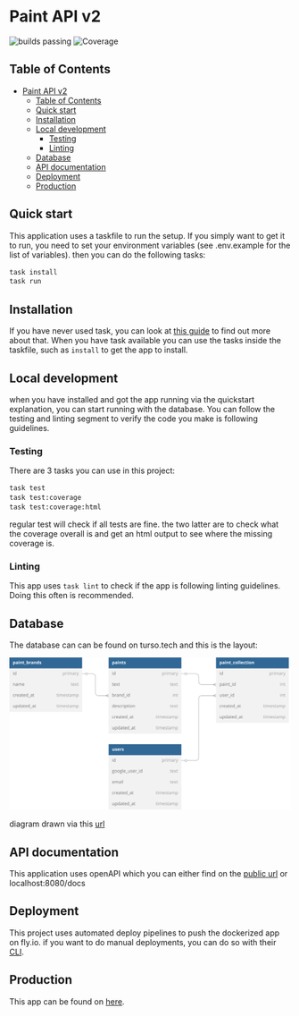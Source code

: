# Paint API v2
![builds passing](https://github.com/Xillians/paint-api-v2/actions/workflows/push.yml/badge.svg?branch=main)
![Coverage](https://img.shields.io/badge/Coverage-78.1%25-brightgreen)

## Table of Contents

- [Paint API v2](#paint-api-v2)
  - [Table of Contents](#table-of-contents)
  - [Quick start](#quick-start)
  - [Installation](#installation)
  - [Local development](#local-development)
    - [Testing](#testing)
    - [Linting](#linting)
  - [Database](#database)
  - [API documentation](#api-documentation)
  - [Deployment](#deployment)
  - [Production](#production)

## Quick start

This application uses a taskfile to run the setup. If you simply want to get it
to run, you need to set your environment variables (see .env.example for 
the list of variables). then you can do the following tasks:

```sh
task install
task run
```

## Installation

If you have never used task, you can look at [this guide](https://taskfile.dev/)
to find out more about that. When you have task available you can use the tasks
inside the taskfile, such as `install` to get the app to install.

## Local development

when you have installed and got the app running via the quickstart explanation,
you can start running with the database. You can follow the testing and linting
segment to verify the code you make is following guidelines.

### Testing

There are 3 tasks you can use in this project:
```sh
task test
task test:coverage
task test:coverage:html
```

regular test will check if all tests are fine. the two latter are to check what
the coverage overall is and get an html output to see where the missing coverage
is.

### Linting

This app uses `task lint` to check if the app is following linting guidelines.
Doing this often is recommended.

## Database

The database can can be found on turso.tech and this is the layout:

![Database layout](./docs/db%20layout.svg)

diagram drawn via this [url](https://dbdiagram.io/d/65e09303cd45b569fb380c37)

## API documentation

This application uses openAPI which you can either find on the 
[public url](https://paint-api-v2.fly.dev/docs) or localhost:8080/docs

## Deployment

This project uses automated deploy pipelines to push the dockerized app 
on fly.io. if you want to do manual deployments, you can do so with their 
[CLI](https://fly.io/docs/flyctl/).

## Production

This app can be found on [here](https://paint-api-v2.fly.dev). 